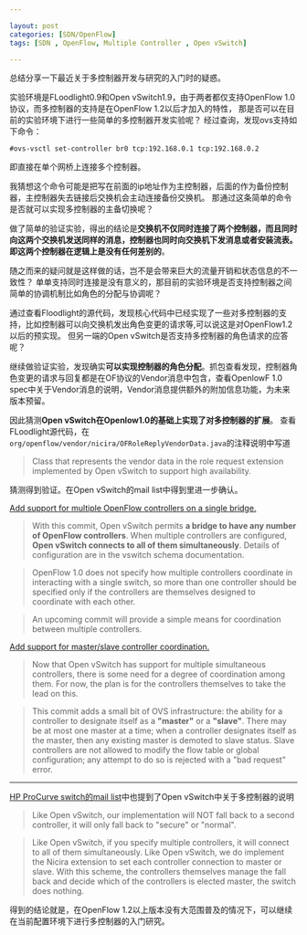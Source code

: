 ```yaml
---

layout: post
categories: [SDN/OpenFlow]
tags: [SDN , OpenFlow, Multiple Controller , Open vSwitch]

---
```

总结分享一下最近关于多控制器开发与研究的入门时的疑惑。

实验环境是FLoodlight0.9和Open vSwitch1.9，由于两者都仅支持OpenFlow 1.0协议，而多控制器的支持是在OpenFlow 1.2以后才加入的特性，
那是否可以在目前的实验环境下进行一些简单的多控制器开发实验呢？
经过查询，发现ovs支持如下命令：
<pre><code>#ovs-vsctl set-controller br0 tcp:192.168.0.1 tcp:192.168.0.2 </pre></code>
即直接在单个网桥上连接多个控制器。

我猜想这个命令可能是把写在前面的ip地址作为主控制器，后面的作为备份控制器，主控制器失去链接后交换机会主动连接备份交换机。
那通过这条简单的命令是否就可以实现多控制器的主备切换呢？

做了简单的验证实验，得出的结论是**交换机不仅同时连接了两个控制器，而且同时向这两个交换机发送同样的消息，控制器也同时向交换机下发消息或者安装流表。
即这两个控制器在逻辑上是没有任何差别的**。

随之而来的疑问就是这样做的话，岂不是会带来巨大的流量开销和状态信息的不一致性？
单单支持同时连接是没有意义的，那目前的实验环境是否支持控制器之间简单的协调机制比如角色的分配与协调呢？

通过查看Floodlight的源代码，发现核心代码中已经实现了一些对多控制器的支持，比如控制器可以向交换机发出角色变更的请求等,可以说这是对OpenFlow1.2以后的预实现。
但另一端的Open vSwitch是否支持多控制器的角色请求的应答呢？

继续做验证实验，发现确实**可以实现控制器的角色分配**。抓包查看发现，控制器角色变更的请求与回复都是在OF协议的Vendor消息中包含，查看OpenlowF 1.0 spec中关于Vendor消息的说明，Vendor消息提供额外的附加信息功能，为未来版本预留。

因此猜测**Open vSwitch在Openlow1.0的基础上实现了对多控制器的扩展**。
查看FLoodlight源代码，在`org/openflow/vendor/nicira/OFRoleReplyVendorData.java`的注释说明中写道

>Class that represents the vendor data in the role request
extension implemented by Open vSwitch to support high availability.

猜测得到验证。在Open vSwitch的mail list中得到里进一步确认。

[Add support for multiple OpenFlow controllers on a single bridge.](http://openvswitch.org/pipermail/dev/2010-April/001706.html  "Title")
   	
>With this commit, Open vSwitch permits **a bridge to have any number of
OpenFlow controllers**.  When multiple controllers are configured, **Open
vSwitch connects to all of them simultaneously**.  Details of configuration
are in the vswitch schema documentation.

>OpenFlow 1.0 does not specify how multiple controllers coordinate in interacting with a single switch, so more than one controller should be
specified only if the controllers are themselves designed to coordinate with each other.

>An upcoming commit will provide a simple means for coordination between
multiple controllers.

[Add support for master/slave controller coordination.](http://openvswitch.org/pipermail/dev/2010-April/001704.html "Title")

>Now that Open vSwitch has support for multiple simultaneous controllers,
there is some need for a degree of coordination among them.  For now, the
plan is for the controllers themselves to take the lead on this.  

>This commit adds a small bit of OVS infrastructure: the ability for a controller
to designate itself as a **"master"** or a **"slave"**.  There may be at most one
master at a time; when a controller designates itself as the master, then
any existing master is demoted to slave status.  Slave controllers are not
allowed to modify the flow table or global configuration; any attempt to
do so is rejected with a "bad request" error.

--------------------------------------------------------------
[HP ProCurve switch的mail list](https://mailman.stanford.edu/pipermail/openflow-discuss/2010-November/001543.html "Title")中也提到了Open vSwitch中关于多控制器的说明

>Like Open vSwitch, our implementation will NOT fall back to a second controller, it will only fall back to "secure" or "normal".

>Like Open vSwitch, if you specify multiple controllers, it
will connect to all of them simultaneously. 
Like Open vSwitch, we do implement the Nicira extension to set each controller connection to master or slave. With this scheme, the controllers themselves manage the fall back and decide which of the controllers is elected master, the switch does nothing.

得到的结论就是，在OpenFlow 1.2以上版本没有大范围普及的情况下，可以继续在当前配置环境下进行多控制器的入门研究。

